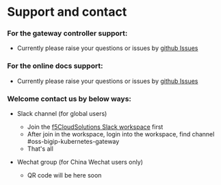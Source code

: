 # Support and contact



### For the gateway controller support:

* Currently please raise your questions or issues by [github Issues](https://github.com/F5Networks/bigip-kubernetes-gateway/issues)



### For the online docs support:

* Currently please raise your questions or issues by [github Issues](https://github.com/f5se/bigip-gatewayapi-docs/issues)



### Welcome contact us by below ways:

* Slack channel (for global users)
  * Join the [f5CloudSolutions Slack workspace](https://f5cloudsolutions.herokuapp.com/) first
  * After join in the workspace, login into the workspace, find channel #oss-bigip-kubernetes-gateway
  * That's all

* Wechat group (for China Wechat users only)
  * QR code will be here soon


